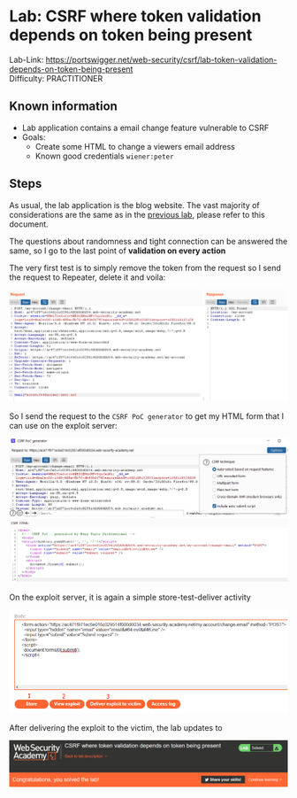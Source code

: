 # Lab: CSRF where token validation depends on token being present

Lab-Link: <https://portswigger.net/web-security/csrf/lab-token-validation-depends-on-token-being-present>  
Difficulty: PRACTITIONER  

## Known information

- Lab application contains a email change feature vulnerable to CSRF
- Goals:
  - Create some HTML to change a viewers email address
  - Known good credentials `wiener:peter`

## Steps

As usual, the lab application is the blog website. The vast majority of considerations are the same as in the [previous lab](../CSRF_where_token_validation_depends_on_request_method/README.md), please refer to this document.

The questions about randomness and tight connection can be answered the same, so I go to the last point of **validation on every action**

The very first test is to simply remove the token from the request so I send the request to Repeater, delete it and voila:

![request_without_token](img/request_without_token.png)

So I send the request to the `CSRF PoC generator` to get my HTML form that I can use on the exploit server:

![poc_generator](img/poc_generator.png)

On the exploit server, it is again a simple store-test-deliver activity

![test_and_deliver](img/test_and_deliver.png)

After delivering the exploit to the victim, the lab updates to

![success](img/success.png)
